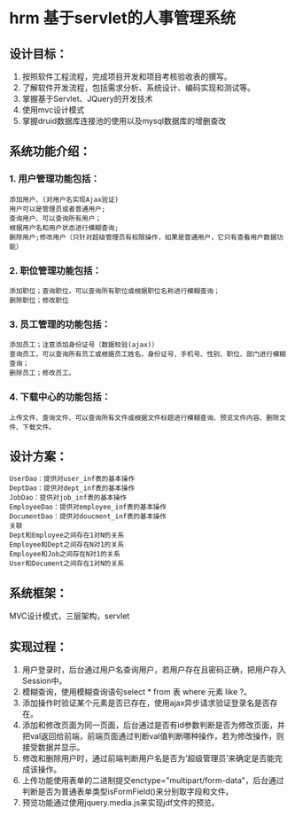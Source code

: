 # hrm 基于servlet的人事管理系统

## 设计目标：
1. 按照软件工程流程，完成项目开发和项目考核验收表的撰写。
2. 了解软件开发流程，包括需求分析、系统设计、编码实现和测试等。
3. 掌握基于Servlet、JQuery的开发技术
4. 使用mvc设计模式
5. 掌握druid数据库连接池的使用以及mysql数据库的增删查改

## 系统功能介绍：
### 1. 用户管理功能包括：
    添加用户、(对用户名实现Ajax验证)
    用户可以是管理员或者普通用户;
    查询用户、可以查询所有用户；
    根据用户名和用户状态进行模糊查询;
    删除用户;修改用户（只针对超级管理员有权限操作，如果是普通用户，它只有查看用户数据功能）
### 2. 职位管理功能包括：
    添加职位；查询职位，可以查询所有职位或根据职位名称进行模糊查询；
    删除职位；修改职位
### 3. 员工管理的功能包括：
    添加员工；注意添加身份证号（数据校验(ajax)）
    查询员工，可以查询所有员工或根据员工姓名，身份证号、手机号、性别、职位、部门进行模糊查询；
    删除员工；修改员工。
### 4. 下载中心的功能包括：
    上传文件、查询文件、可以查询所有文件或根据文件标题进行模糊查询、预览文件内容、删除文件、下载文件。

## 设计方案：
    UserDao：提供对user_inf表的基本操作
    DeptDao：提供对dept_inf表的基本操作
    JobDao：提供对job_inf表的基本操作
    EmployeeDao：提供对employee_inf表的基本操作
    DocumentDao：提供对doucment_inf表的基本操作
    关联
    Dept和Employee之间存在1对N的关系
    Employee和Dept之间存在N对1的关系
    Employee和Job之间存在N对1的关系
    User和Document之间存在1对N的关系

## 系统框架：
  MVC设计模式，三层架构，servlet

## 实现过程：
  1. 用户登录时，后台通过用户名查询用户，若用户存在且密码正确，把用户存入Session中。
  2. 模糊查询，使用模糊查询语句select * from 表 where 元素 like ?。
  3. 添加操作时验证某个元素是否已存在，使用ajax异步请求验证登录名是否存在。
  4. 添加和修改页面为同一页面，后台通过是否有id参数判断是否为修改页面，并把val返回给前端，前端页面通过判断val值判断哪种操作，若为修改操作，则接受数据并显示。
  5. 修改和删除用户时，通过前端判断用户名是否为’超级管理员’来确定是否能完成该操作。
  6. 上传功能使用表单的二进制提交enctype="multipart/form-data"，后台通过判断是否为普通表单类型isFormField()来分别取字段和文件。
  7. 预览功能通过使用jquery.media.js来实现jdf文件的预览。
